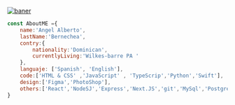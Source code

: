 [![baner](https://pbs.twimg.com/profile_banners/1739826447424823296/1703644124/1500x500 "baner")](https://pbs.twimg.com/profile_banners/1739826447424823296/1703644124/1500x500 "baner")



```javascript
const AboutME ={
	name:'Angel Alberto',
	lastName:'Bernechea',
	contry:{
		nationality:'Dominican',
		currentlyLiving:'Wilkes-barre PA '
	},
	languaje: ['Spanish', 'English'],
	code:['HTML & CSS' ,'JavaScript' , 'TypeScrip','Python','Swift'],
	design:['Figma','PhotoShop'],
	others:['React','NodeSJ','Express','Next.JS','git','MySql','PostgreSql']
}


```

